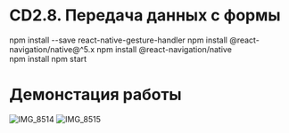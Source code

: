 # CD2.8. Передача данных с формы
npm install --save react-native-gesture-handler
npm install @react-navigation/native@^5.x
npm install @react-navigation/native   
npm install
npm start
# Демонстация работы
![IMG_8514](https://user-images.githubusercontent.com/71630060/171500307-850b01df-d486-46b6-befd-f7385fc015a0.PNG)
![IMG_8515](https://user-images.githubusercontent.com/71630060/171500327-ecfcdbcd-7508-4f72-91ea-d361f2b9ae6a.PNG)
